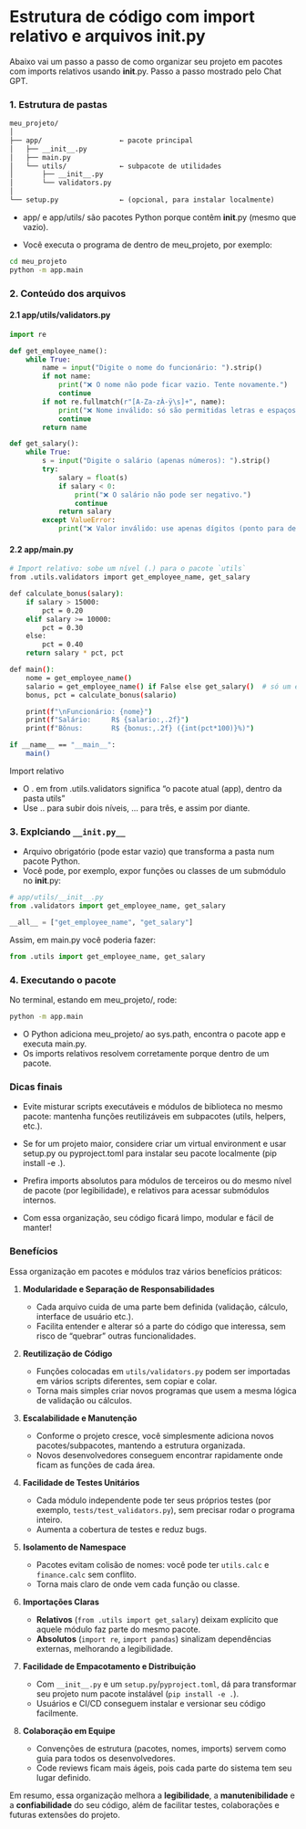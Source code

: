 # Estrutura de código com import relativo e arquivos __init.py__
Abaixo vai um passo a passo de como organizar seu projeto em pacotes com imports relativos usando __init__.py. Passo a passo mostrado pelo Chat GPT.

### 1. Estrutura de pastas

```markdown
meu_projeto/
│
├── app/                   ← pacote principal
│   ├── __init__.py
│   ├── main.py
│   └── utils/             ← subpacote de utilidades
│       ├── __init__.py
│       └── validators.py
│
└── setup.py               ← (opcional, para instalar localmente)
```

- app/ e app/utils/ são pacotes Python porque contêm __init__.py (mesmo que vazio).

- Você executa o programa de dentro de meu_projeto, por exemplo:

```bash
cd meu_projeto
python -m app.main
```

### 2. Conteúdo dos arquivos

#### 2.1 app/utils/validators.py

```python
import re

def get_employee_name():
    while True:
        name = input("Digite o nome do funcionário: ").strip()
        if not name:
            print("❌ O nome não pode ficar vazio. Tente novamente.")
            continue
        if not re.fullmatch(r"[A-Za-zÀ-ÿ\s]+", name):
            print("❌ Nome inválido: só são permitidas letras e espaços. Tente novamente.")
            continue
        return name

def get_salary():
    while True:
        s = input("Digite o salário (apenas números): ").strip()
        try:
            salary = float(s)
            if salary < 0:
                print("❌ O salário não pode ser negativo.")
                continue
            return salary
        except ValueError:
            print("❌ Valor inválido: use apenas dígitos (ponto para decimais).")
```

#### 2.2 app/main.py

```bash
# Import relativo: sobe um nível (.) para o pacote `utils`
from .utils.validators import get_employee_name, get_salary

def calculate_bonus(salary):
    if salary > 15000:
        pct = 0.20
    elif salary >= 10000:
        pct = 0.30
    else:
        pct = 0.40
    return salary * pct, pct

def main():
    nome = get_employee_name()
    salario = get_employee_name() if False else get_salary()  # só um exemplo de chamada
    bonus, pct = calculate_bonus(salario)

    print(f"\nFuncionário: {nome}")
    print(f"Salário:     R$ {salario:,.2f}")
    print(f"Bônus:       R$ {bonus:,.2f} ({int(pct*100)}%)")

if __name__ == "__main__":
    main()
```

Import relativo

- O . em from .utils.validators significa “o pacote atual (app), dentro da pasta utils”
- Use .. para subir dois níveis, ... para três, e assim por diante.

### 3. Explciando `__init.py__`

- Arquivo obrigatório (pode estar vazio) que transforma a pasta num pacote Python.
- Você pode, por exemplo, expor funções ou classes de um submódulo no __init__.py:

```python
# app/utils/__init__.py
from .validators import get_employee_name, get_salary

__all__ = ["get_employee_name", "get_salary"]
```

Assim, em main.py você poderia fazer:

```python
from .utils import get_employee_name, get_salary
```

### 4. Executando o pacote

No terminal, estando em meu_projeto/, rode:

```bash
python -m app.main
```

- O Python adiciona meu_projeto/ ao sys.path, encontra o pacote app e executa main.py.
- Os imports relativos resolvem corretamente porque dentro de um pacote.

### Dicas finais
- Evite misturar scripts executáveis e módulos de biblioteca no mesmo pacote: mantenha funções reutilizáveis em subpacotes (utils, helpers, etc.).

- Se for um projeto maior, considere criar um virtual environment e usar setup.py ou pyproject.toml para instalar seu pacote localmente (pip install -e .).

- Prefira imports absolutos para módulos de terceiros ou do mesmo nível de pacote (por legibilidade), e relativos para acessar submódulos internos.

- Com essa organização, seu código ficará limpo, modular e fácil de manter!

### Benefícios
Essa organização em pacotes e módulos traz vários benefícios práticos:

1. **Modularidade e Separação de Responsabilidades**  
   - Cada arquivo cuida de uma parte bem definida (validação, cálculo, interface de usuário etc.).  
   - Facilita entender e alterar só a parte do código que interessa, sem risco de “quebrar” outras funcionalidades.

2. **Reutilização de Código**  
   - Funções colocadas em `utils/validators.py` podem ser importadas em vários scripts diferentes, sem copiar e colar.  
   - Torna mais simples criar novos programas que usem a mesma lógica de validação ou cálculos.

3. **Escalabilidade e Manutenção**  
   - Conforme o projeto cresce, você simplesmente adiciona novos pacotes/subpacotes, mantendo a estrutura organizada.  
   - Novos desenvolvedores conseguem encontrar rapidamente onde ficam as funções de cada área.

4. **Facilidade de Testes Unitários**  
   - Cada módulo independente pode ter seus próprios testes (por exemplo, `tests/test_validators.py`), sem precisar rodar o programa inteiro.  
   - Aumenta a cobertura de testes e reduz bugs.

5. **Isolamento de Namespace**  
   - Pacotes evitam colisão de nomes: você pode ter `utils.calc` e `finance.calc` sem conflito.  
   - Torna mais claro de onde vem cada função ou classe.

6. **Importações Claras**  
   - **Relativos** (`from .utils import get_salary`) deixam explícito que aquele módulo faz parte do mesmo pacote.  
   - **Absolutos** (`import re`, `import pandas`) sinalizam dependências externas, melhorando a legibilidade.

7. **Facilidade de Empacotamento e Distribuição**  
   - Com `__init__.py` e um `setup.py`/`pyproject.toml`, dá para transformar seu projeto num pacote instalável (`pip install -e .`).  
   - Usuários e CI/CD conseguem instalar e versionar seu código facilmente.

8. **Colaboração em Equipe**  
   - Convenções de estrutura (pacotes, nomes, imports) servem como guia para todos os desenvolvedores.  
   - Code reviews ficam mais ágeis, pois cada parte do sistema tem seu lugar definido.

Em resumo, essa organização melhora a **legibilidade**, a **manutenibilidade** e a **confiabilidade** do seu código, além de facilitar testes, colaborações e futuras extensões do projeto.